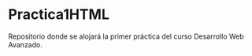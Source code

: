 # Practica1HTML

Repositorio donde se alojará la primer práctica del curso Desarrollo Web Avanzado.
